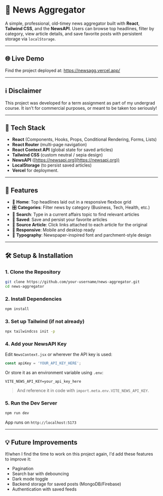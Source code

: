 # 📰 News Aggregator

A simple, professional, old-timey news aggregator built with **React**, **Tailwind CSS**, and the **NewsAPI**. Users can browse top headlines, filter by category, view article details, and save favorite posts with persistent storage via `localStorage`.

---

## 🌐 Live Demo

Find the project deployed at: https://newsagg.vercel.app/

---

## ℹ️ Disclaimer

This project was developed for a term assignment as part of my undergrad course. It isn't for commercial purposes, or meant to be taken too seriously!

---

## 🧰 Tech Stack

- **React** (Components, Hooks, Props, Conditional Rendering, Forms, Lists)
- **React Router** (multi-page navigation)
- **React Context API** (global state for saved articles)
- **Tailwind CSS** (custom neutral / sepia design)
- **NewsAPI** ([https://newsapi.org](https://newsapi.org))
- **LocalStorage** (to persist saved articles)
- **Vercel** for deployment.

---

## 📁 Features

- 📰 **Home**: Top headlines laid out in a responsive flexbox grid  
- 🎛️ **Categories**: Filter news by category (Business, Tech, Health, etc.)  
- 🔎 **Search**: Type in a current affairs topic to find relevant articles
- 💾 **Saved**: Save and persist your favorite articles  
- 📖 **Source Article**: Click links attached to each article for the original  
- 📱 **Responsive**: Mobile and desktop ready
- 🎨 **Typography**: Newspaper-inspired font and parchment-style design

---

## 🛠 Setup & Installation

### 1. Clone the Repository

```bash
git clone https://github.com/your-username/news-aggregator.git
cd news-aggregator
```

### 2. Install Dependencies

```bash
npm install
```

### 3. Set up Tailwind (if not already)

```bash
npx tailwindcss init -p
```

### 4. Add your NewsAPI Key

Edit `NewsContext.jsx` or wherever the API key is used:

```js
const apiKey = 'YOUR_API_KEY_HERE';
```

Or store it as an environment variable using `.env`:

```env
VITE_NEWS_API_KEY=your_api_key_here
```

> And reference it in code with `import.meta.env.VITE_NEWS_API_KEY`.

### 5. Run the Dev Server

```bash
npm run dev
```

App runs on `http://localhost:5173`

---

## 💡 Future Improvements

If/when I find the time to work on this project again, I'd add these features to improve it:

- Pagination
- Search bar with debouncing
- Dark mode toggle
- Backend storage for saved posts (MongoDB/Firebase)
- Authentication with saved feeds